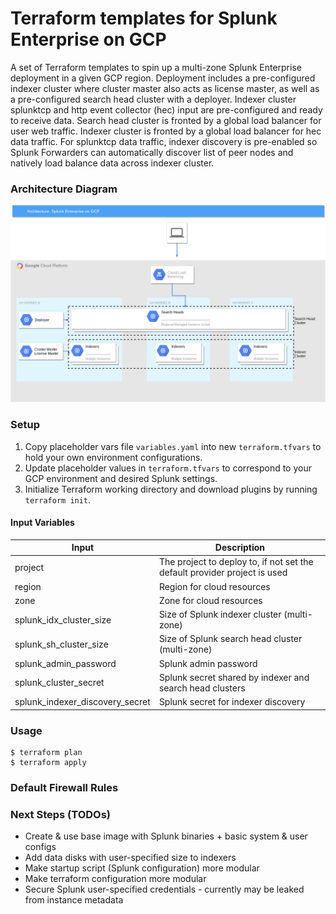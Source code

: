 # Terraform templates for Splunk Enterprise on GCP

A set of Terraform templates to spin up a multi-zone Splunk Enterprise deployment in a given GCP region. Deployment includes a pre-configured indexer cluster where cluster master also acts as license master, as well as a pre-configured search head cluster with a deployer. Indexer cluster splunktcp and http event collector (hec) input are pre-configured and ready to receive data. Search head cluster is fronted by a global load balancer for user web traffic. Indexer cluster is fronted by a global load balancer for hec data traffic. For splunktcp data traffic, indexer discovery is pre-enabled so Splunk Forwarders can automatically discover list of peer nodes and natively load balance data across indexer cluster.

### Architecture Diagram

![Architecture Diagram of Splunk Enterprise on GCP](./splunk-on-gcp-diagram.png)

### Setup

1. Copy placeholder vars file `variables.yaml` into new `terraform.tfvars` to hold your own environment configurations.
2. Update placeholder values in `terraform.tfvars` to correspond to your GCP environment and desired Splunk settings.
3. Initialize Terraform working directory and download plugins by running `terraform init`.

#### Input Variables

Input | Description 
--- | ---
project | The project to deploy to, if not set the default provider project is used
region | Region for cloud resources
zone | Zone for cloud resources
splunk_idx_cluster_size | Size of Splunk indexer cluster (multi-zone)
splunk_sh_cluster_size | Size of Splunk search head cluster (multi-zone)
splunk_admin_password | Splunk admin password
splunk_cluster_secret | Splunk secret shared by indexer and search head clusters
splunk_indexer_discovery_secret | Splunk secret for indexer discovery

### Usage

```shell
$ terraform plan
$ terraform apply
```

### Default Firewall Rules

### Next Steps (TODOs)

* Create & use base image with Splunk binaries + basic system & user configs
* Add data disks with user-specified size to indexers
* Make startup script (Splunk configuration) more modular
* Make terraform configuration more modular
* Secure Splunk user-specified credentials - currently may be leaked from instance metadata
